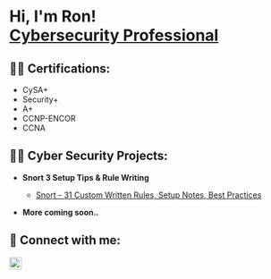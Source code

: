<h1>Hi, I'm Ron! <br/> <a href="https://www.linkedin.com/in/ronahmed2/">Cybersecurity Professional</a>

<h2>👨‍💻 Certifications:</h2>

- CySA+
- Security+
- A+
- CCNP-ENCOR
- CCNA


<h2>👨‍💻 Cyber Security Projects:</h2>

- <b> Snort 3 Setup Tips & Rule Writing </b>
  - [Snort - 31 Custom Written Rules, Setup Notes, Best Practices](https://github.com/Ron-Ahmed/snort-ids)

- <b> More coming soon.. </b>
<h2> 🤳 Connect with me:</h2>


[<img align="left" alt="Ron | LinkedIn" width="22px" src="https://cdn.jsdelivr.net/npm/simple-icons@v3/icons/linkedin.svg" />][linkedin]



[linkedin]: https://www.linkedin.com/in/ronahmed2

<!--
**joshmadakor1/joshmadakor1** is a ✨ _special_ ✨ repository because its `README.md` (this file) appears on your GitHub profile.

Here are some ideas to get you started:

- 🔭 I’m currently working on ...
- 🌱 I’m currently learning ...
- 👯 I’m looking to collaborate on ...
- 🤔 I’m looking for help with ...
- 💬 Ask me about ...
- 📫 How to reach me: ...
- 😄 Pronouns: ...
- ⚡ Fun fact: ...
-->
